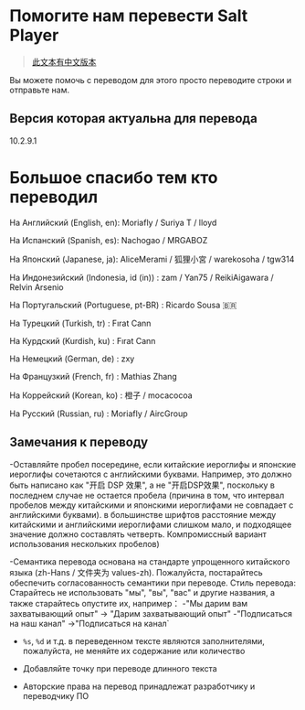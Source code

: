# Помогите нам перевести Salt Player

> [此文本有中文版本](https://github.com/Moriafly/SaltPlayerSource/tree/main/translations/README.md)

Вы можете помочь с переводом для этого просто переводите строки и отправьте нам.

## Версия которая актуальна для перевода

10.2.9.1

# Большое спасибо тем кто переводил

На Английский (English, en): Moriafly / Suriya T / lloyd

На Испанский (Spanish, es): Nachogao / MRGABOZ

На Японский (Japanese, ja): AliceMerami / 狐狸小宮 / warekosoha / tgw314

На Индонезийский (Indonesia, id (in)) : zam / Yan75 / ReikiAigawara / Relvin Arsenio

На Португальский (Portuguese, pt-BR) : Ricardo Sousa 🇧🇷

На Турецкий (Turkish, tr) : Fırat Cann

На Курдский (Kurdish, ku) : Fırat Cann

На Немецкий (German, de) : zxy

На Французкий (French, fr) : Mathias Zhang

На Коррейский (Korean, ko) : 橙子 / mocacocoa

На Русский (Russian, ru) : Moriafly / AircGroup

## Замечания к переводу

-Оставляйте пробел посередине, если китайские иероглифы и японские иероглифы сочетаются с английскими буквами. Например, это должно быть написано как "开启 DSP 效果", а не "开启DSP效果", поскольку в последнем случае не остается пробела (причина в том, что интервал пробелов между китайскими и японскими иероглифами не совпадает с английскими буквами). в большинстве шрифтов расстояние между китайскими и английскими иероглифами слишком мало, и подходящее значение должно составлять четверть. Компромиссный вариант использования нескольких пробелов)

-Семантика перевода основана на стандарте упрощенного китайского языка (zh-Hans / 文件夹为 values-zh). Пожалуйста, постарайтесь обеспечить согласованность семантики при переводе. Стиль перевода: Старайтесь не использовать "мы", "вы", "вас" и другие названия, а также старайтесь опустите их, например：
    -"Мы дарим вам захватывающий опыт" -> "Дарим захватывающий опыт"
    -"Подписаться на наш канал" ->"Подписаться на канал`

- `%s`, `%d` и т.д. в переведенном тексте являются заполнителями, пожалуйста, не меняйте их содержание или количество

- Добавляйте точку при переводе длинного текста

- Авторские права на перевод принадлежат разработчику и переводчику ПО